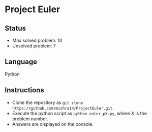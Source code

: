 # Project Euler

## Status
* Max solved problem: 10
* Unsolved problem: 7

## Language
Python

## Instructions
* Clone the repository as `git clone https://github.com/mishra14/ProjectEuler.git`.
* Execute the python script as `python euler_pX.py`, where X is the problem number.
* Answers are displayed on the console.
